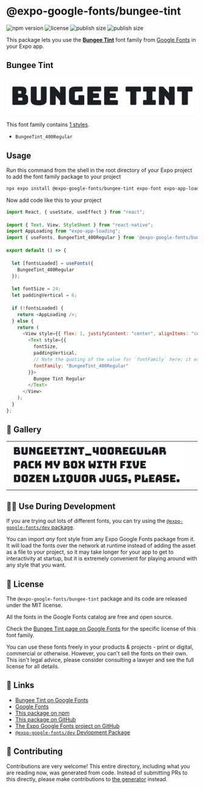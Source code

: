 # @expo-google-fonts/bungee-tint

![npm version](https://flat.badgen.net/npm/v/@expo-google-fonts/bungee-tint)
![license](https://flat.badgen.net/github/license/expo/google-fonts)
![publish size](https://flat.badgen.net/packagephobia/install/@expo-google-fonts/bungee-tint)
![publish size](https://flat.badgen.net/packagephobia/publish/@expo-google-fonts/bungee-tint)

This package lets you use the [**Bungee Tint**](https://fonts.google.com/specimen/Bungee+Tint) font family from [Google Fonts](https://fonts.google.com/) in your Expo app.

## Bungee Tint

![Bungee Tint](./font-family.png)

This font family contains [1 styles](#-gallery).

- `BungeeTint_400Regular`

## Usage

Run this command from the shell in the root directory of your Expo project to add the font family package to your project

```sh
npx expo install @expo-google-fonts/bungee-tint expo-font expo-app-loading
```

Now add code like this to your project

```js
import React, { useState, useEffect } from "react";

import { Text, View, StyleSheet } from "react-native";
import AppLoading from "expo-app-loading";
import { useFonts, BungeeTint_400Regular } from '@expo-google-fonts/bungee-tint';

export default () => {

  let [fontsLoaded] = useFonts({
    BungeeTint_400Regular
  });

  let fontSize = 24;
  let paddingVertical = 6;

  if (!fontsLoaded) {
    return <AppLoading />;
  } else {
    return (
      <View style={{ flex: 1, justifyContent: "center", alignItems: "center" }}>
        <Text style={{
          fontSize,
          paddingVertical,
          // Note the quoting of the value for `fontFamily` here; it expects a string!
          fontFamily: "BungeeTint_400Regular"
        }}>
          Bungee Tint Regular
        </Text>
      </View>
    );
  }
};
```

## 🔡 Gallery


||||
|-|-|-|
|![BungeeTint_400Regular](./BungeeTint_400Regular.ttf.png)||||


## 👩‍💻 Use During Development

If you are trying out lots of different fonts, you can try using the [`@expo-google-fonts/dev` package](https://github.com/expo/google-fonts/tree/master/font-packages/dev#readme).

You can import _any_ font style from any Expo Google Fonts package from it. It will load the fonts over the network at runtime instead of adding the asset as a file to your project, so it may take longer for your app to get to interactivity at startup, but it is extremely convenient for playing around with any style that you want.


## 📖 License

The `@expo-google-fonts/bungee-tint` package and its code are released under the MIT license.

All the fonts in the Google Fonts catalog are free and open source.

Check the [Bungee Tint page on Google Fonts](https://fonts.google.com/specimen/Bungee+Tint) for the specific license of this font family.

You can use these fonts freely in your products & projects - print or digital, commercial or otherwise. However, you can't sell the fonts on their own. This isn't legal advice, please consider consulting a lawyer and see the full license for all details.

## 🔗 Links

- [Bungee Tint on Google Fonts](https://fonts.google.com/specimen/Bungee+Tint)
- [Google Fonts](https://fonts.google.com/)
- [This package on npm](https://www.npmjs.com/package/@expo-google-fonts/bungee-tint)
- [This package on GitHub](https://github.com/expo/google-fonts/tree/master/font-packages/bungee-tint)
- [The Expo Google Fonts project on GitHub](https://github.com/expo/google-fonts)
- [`@expo-google-fonts/dev` Devlopment Package](https://github.com/expo/google-fonts/tree/master/font-packages/dev)

## 🤝 Contributing

Contributions are very welcome! This entire directory, including what you are reading now, was generated from code. Instead of submitting PRs to this directly, please make contributions to [the generator](https://github.com/expo/google-fonts/tree/master/packages/generator) instead.
